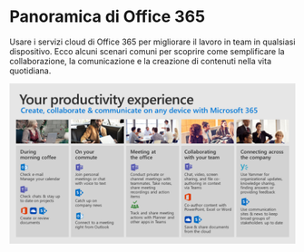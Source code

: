 # <a name="day-in-the-life-with-office-365"></a>Panoramica di Office 365

Usare i servizi cloud di Office 365 per migliorare il lavoro in team in qualsiasi dispositivo.  Ecco alcuni scenari comuni per scoprire come semplificare la collaborazione, la comunicazione e la creazione di contenuti nella vita quotidiana.  

![Panoramica visuale](media/m365day.png)

